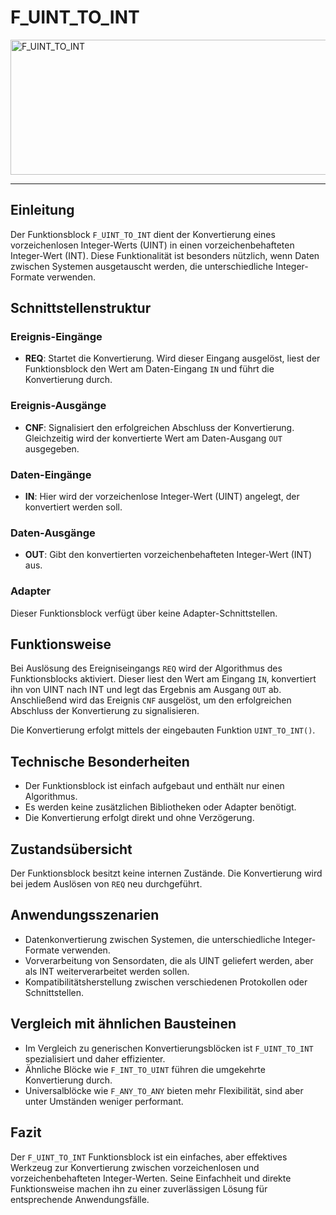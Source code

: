 # F_UINT_TO_INT

<img width="1421" height="216" alt="F_UINT_TO_INT" src="https://github.com/user-attachments/assets/52abb253-fd81-47d4-a4b4-ecb1fdf90656" />

* * * * * * * * * *
## Einleitung
Der Funktionsblock `F_UINT_TO_INT` dient der Konvertierung eines vorzeichenlosen Integer-Werts (UINT) in einen vorzeichenbehafteten Integer-Wert (INT). Diese Funktionalität ist besonders nützlich, wenn Daten zwischen Systemen ausgetauscht werden, die unterschiedliche Integer-Formate verwenden.

## Schnittstellenstruktur
### **Ereignis-Eingänge**
- **REQ**: Startet die Konvertierung. Wird dieser Eingang ausgelöst, liest der Funktionsblock den Wert am Daten-Eingang `IN` und führt die Konvertierung durch.

### **Ereignis-Ausgänge**
- **CNF**: Signalisiert den erfolgreichen Abschluss der Konvertierung. Gleichzeitig wird der konvertierte Wert am Daten-Ausgang `OUT` ausgegeben.

### **Daten-Eingänge**
- **IN**: Hier wird der vorzeichenlose Integer-Wert (UINT) angelegt, der konvertiert werden soll.

### **Daten-Ausgänge**
- **OUT**: Gibt den konvertierten vorzeichenbehafteten Integer-Wert (INT) aus.

### **Adapter**
Dieser Funktionsblock verfügt über keine Adapter-Schnittstellen.

## Funktionsweise
Bei Auslösung des Ereigniseingangs `REQ` wird der Algorithmus des Funktionsblocks aktiviert. Dieser liest den Wert am Eingang `IN`, konvertiert ihn von UINT nach INT und legt das Ergebnis am Ausgang `OUT` ab. Anschließend wird das Ereignis `CNF` ausgelöst, um den erfolgreichen Abschluss der Konvertierung zu signalisieren.

Die Konvertierung erfolgt mittels der eingebauten Funktion `UINT_TO_INT()`.

## Technische Besonderheiten
- Der Funktionsblock ist einfach aufgebaut und enthält nur einen Algorithmus.
- Es werden keine zusätzlichen Bibliotheken oder Adapter benötigt.
- Die Konvertierung erfolgt direkt und ohne Verzögerung.

## Zustandsübersicht
Der Funktionsblock besitzt keine internen Zustände. Die Konvertierung wird bei jedem Auslösen von `REQ` neu durchgeführt.

## Anwendungsszenarien
- Datenkonvertierung zwischen Systemen, die unterschiedliche Integer-Formate verwenden.
- Vorverarbeitung von Sensordaten, die als UINT geliefert werden, aber als INT weiterverarbeitet werden sollen.
- Kompatibilitätsherstellung zwischen verschiedenen Protokollen oder Schnittstellen.

## Vergleich mit ähnlichen Bausteinen
- Im Vergleich zu generischen Konvertierungsblöcken ist `F_UINT_TO_INT` spezialisiert und daher effizienter.
- Ähnliche Blöcke wie `F_INT_TO_UINT` führen die umgekehrte Konvertierung durch.
- Universalblöcke wie `F_ANY_TO_ANY` bieten mehr Flexibilität, sind aber unter Umständen weniger performant.

## Fazit
Der `F_UINT_TO_INT` Funktionsblock ist ein einfaches, aber effektives Werkzeug zur Konvertierung zwischen vorzeichenlosen und vorzeichenbehafteten Integer-Werten. Seine Einfachheit und direkte Funktionsweise machen ihn zu einer zuverlässigen Lösung für entsprechende Anwendungsfälle.
